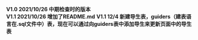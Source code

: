 <strong>V1.0 2021/10/26 中期检查时的版本</strong>
<br/>
<strong>V1.1 2021/10/26 增加了README.md</strong>
<strong>V1.1 12/4 新建导生表，guiders（建表语言在.sql文件中）表，现在可以通过向guiders表中添加导生来更新页面中的导生表</strong>